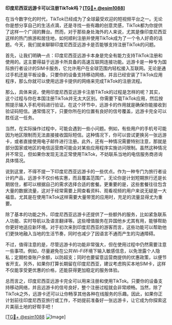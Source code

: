 **印度尼西亚远游卡可以注册TikTok吗？[[TG💪+ @esim1088](https://t.me/s/esim1088)]**

在当今数字化的时代，TikTok已经成为了全球最受欢迎的短视频平台之一。无论你是想分享自己的生活点滴，还是寻找一些有趣的创意灵感，TikTok都为你提供了这样一个广阔的舞台。然而，对于那些身处海外的人来说，尤其是像印度尼西亚这样的热门旅游和居住地，如何顺利注册并使用TikTok成为了一个令人好奇的话题。今天，我们就来聊聊印度尼西亚远游卡是否能够支持注册TikTok的问题。

首先，让我们明确一点：印度尼西亚远游卡本身是完全有能力支持TikTok注册和使用的。这主要得益于远游卡所具备的高速互联网连接功能。远游卡是一种专为国际旅行者设计的SIM卡服务，它允许用户在全球范围内轻松接入互联网。无论是通过手机还是平板设备，只要你的设备支持移动网络，并且已经安装了TikTok应用程序，那么你就可以使用远游卡提供的网络来完成TikTok的注册流程。

那么，具体来说，使用印度尼西亚远游卡注册TikTok的过程是怎样的呢？其实，这个过程与你在本国注册TikTok并无太大区别。你需要下载TikTok应用，然后按照提示输入手机号码进行验证。在这个环节中，远游卡的作用就是确保你能接收到验证码短信。通常情况下，只要你所在的位置有良好的信号覆盖，远游卡完全可以胜任这一任务。

当然，在实际操作过程中，可能会遇到一些小问题。例如，有些用户的手机号可能因为地区限制而无法直接接收国际短信。这种情况下，你可以尝试更换另一张远游卡，或者直接使用电子邮件进行注册。此外，还有一种情况需要特别注意，那就是部分国家或地区的电信运营商可能会对某些应用程序实施访问限制。虽然这种情况并不常见，但如果你发现无法正常使用TikTok，不妨联系当地的电信服务商咨询具体情况。

说到这里，不得不提一下印度尼西亚远游卡的一些优点。作为一种专门为旅行者设计的产品，远游卡不仅价格实惠，而且覆盖范围广。无论你是计划短期旅行还是长期居住，都可以根据自己的需求选择合适的套餐。更重要的是，这些套餐往往包含大量的数据流量，这对于经常需要上网查看资料、观看视频的用户来说无疑是一大福音。尤其是在使用TikTok这样需要大量带宽的应用时，充足的流量显得尤为重要。

除了基本的功能之外，印度尼西亚远游卡还提供了一些额外的服务，比如紧急联系人功能、实时导航以及语言翻译等。这些增值服务在异国他乡尤其有用，能够帮助你更好地适应新环境。对于初次来到印度尼西亚的游客而言，这些功能可以帮助他们更快地融入当地的生活节奏，同时也减少了因语言不通而产生的沟通障碍。

不过，值得注意的是，尽管远游卡的功能非常强大，但在使用过程中仍然需要注意一些事项。例如，尽量避免在公共Wi-Fi环境下输入敏感信息，以免泄露个人隐私；定期检查账户余额，以防超支；同时也要留意运营商提供的优惠政策，以便节省开支。另外，如果你打算长期留在印度尼西亚，建议考虑购买本地SIM卡，这样不仅能享受更优惠的价格，还能获得更加稳定的服务体验。

总而言之，印度尼西亚远游卡完全可以用来注册和使用TikTok。只要你的设备支持移动网络，并且远游卡的信号良好，整个注册过程就会非常顺畅。当然，除了TikTok之外，远游卡还可以让你畅享其他各种在线服务的乐趣。因此，如果你正计划前往印度尼西亚旅行或工作，不妨提前准备好一张远游卡，让它成为你探索这片美丽土地的好帮手吧！

[[TG💪+ @esim1088](https://t.me/s/esim1088) ![Image](https://i.postimg.cc/4NQfJmqS/Snipaste-2025-05-13-00-14-12.png)]